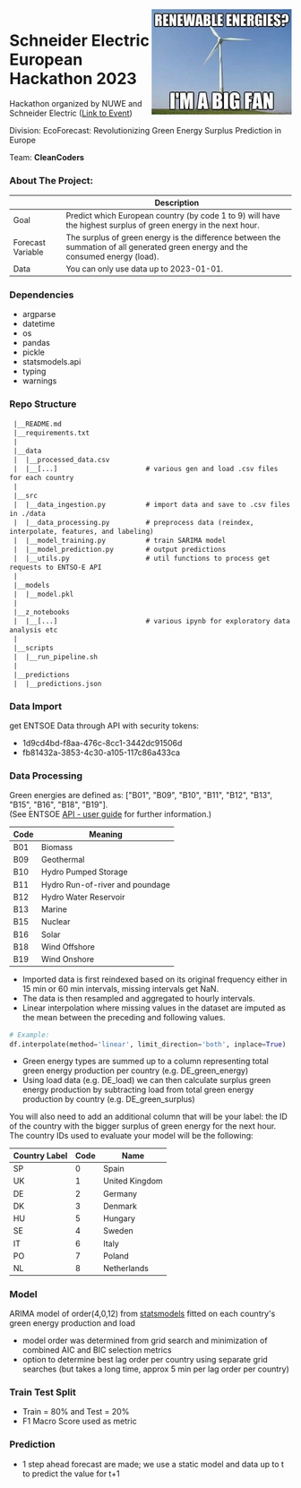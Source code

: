 <img src="logo.jpeg" align="right" width="250"  />

# Schneider Electric European Hackathon 2023

Hackathon organized by NUWE and Schneider Electric ([Link to Event](https://nuwe.io/dev/competitions/schneider-electric-european-2023))  

Division: EcoForecast: Revolutionizing Green Energy Surplus Prediction in Europe  

Team: **CleanCoders**  

### About The Project: 

||Description|
|------|---------------------------------------------------------------------------------------------------------------|
| Goal | Predict which European country (by code 1 to 9) will have the highest surplus of green energy in the next hour. |
| Forecast Variable | The surplus of green energy is the difference between the summation of all generated green energy and the consumed energy (load). |
| Data | You can only use data up to 2023-01-01. |

### Dependencies
- argparse
- datetime
- os
- pandas
- pickle
- statsmodels.api
- typing
- warnings

### Repo Structure
 
     |__README.md
     |__requirements.txt
     |
     |__data
     |  |__processed_data.csv
     |  |__[...]                      # various gen and load .csv files for each country
     |
     |__src
     |  |__data_ingestion.py          # import data and save to .csv files in ./data
     |  |__data_processing.py         # preprocess data (reindex, interpolate, features, and labeling)
     |  |__model_training.py          # train SARIMA model
     |  |__model_prediction.py        # output predictions
     |  |__utils.py                   # util functions to process get requests to ENTSO-E API                      
     |
     |__models
     |  |__model.pkl
     |
     |__z_notebooks
     |  |__[...]                      # various ipynb for exploratory data analysis etc
     |
     |__scripts
     |  |__run_pipeline.sh
     |
     |__predictions
     |  |__predictions.json

### Data Import

get ENTSOE Data through API with security tokens:
- 1d9cd4bd-f8aa-476c-8cc1-3442dc91506d
- fb81432a-3853-4c30-a105-117c86a433ca

### Data Processing

Green energies are defined as: ["B01", "B09", "B10", "B11", "B12", "B13", "B15", "B16", "B18", "B19"].  
(See ENTSOE [API - user guide](https://transparency.entsoe.eu/content/static_content/Static%20content/web%20api/Guide.html#_psrtype:~:text=Hourly-,A.5.%20PsrType,-Code) for further information.)

| Code | Meaning |
|------|--------|
| B01 | Biomass |
| B09 | Geothermal |
| B10 | Hydro Pumped Storage |
| B11 | Hydro Run-of-river and poundage |
| B12 | Hydro Water Reservoir |
| B13 | Marine |
| B15 | Nuclear |
| B16 | Solar |
| B18 | Wind Offshore |
| B19 | Wind Onshore |

- Imported data is first reindexed based on its original frequency either in 15 min or 60 min intervals, missing intervals get NaN.
- The data is then resampled and aggregated to hourly intervals.
- Linear interpolation where missing values in the dataset are imputed as the mean between the preceding and following values.

``` py
# Example:
df.interpolate(method='linear', limit_direction='both', inplace=True)
```
 
- Green energy types are summed up to a column representing total green energy production per country (e.g. DE_green_energy)
- Using load data (e.g. DE_load) we can then calculate surplus green energy production by subtracting load from total green energy production by country (e.g. DE_green_surplus)
  
You will also need to add an additional column that will be your label: the ID of the country with the bigger surplus of green energy for the next hour.
The country IDs used to evaluate your model will be the following:

| Country Label | Code | Name             |
|---------------|------|------------------|
| SP            | 0    | Spain            |
| UK            | 1    | United Kingdom   |
| DE            | 2    | Germany          |
| DK            | 3    | Denmark          |
| HU            | 5    | Hungary          |
| SE            | 4    | Sweden           |
| IT            | 6    | Italy            |
| PO            | 7    | Poland           |
| NL            | 8    | Netherlands      |

### Model

ARIMA model of order(4,0,12) from [statsmodels](https://www.statsmodels.org/stable/index.html) fitted on each country's green energy production and load
- model order was determined from grid search and minimization of combined AIC and BIC selection metrics
- option to determine best lag order per country using separate grid searches (but takes a long time, approx 5 min per lag order per country)

### Train Test Split

- Train = 80% and Test = 20%
- F1 Macro Score used as metric

### Prediction

- 1 step ahead forecast are made; we use a static model and data up to t to predict the value for t+1
